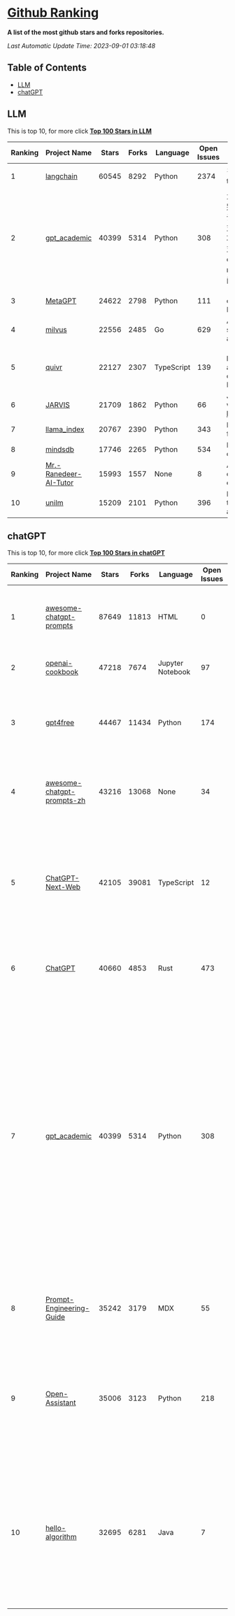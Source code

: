 [Github Ranking](./README.md)
==========

**A list of the most github stars and forks repositories.**

*Last Automatic Update Time: 2023-09-01 03:18:48*

## Table of Contents
 * [LLM](#LLM)
 * [chatGPT](#chatGPT)

## LLM

This is top 10, for more click **[Top 100 Stars in LLM](Top100/LLM.md)**

| Ranking | Project Name | Stars | Forks | Language | Open Issues | Description | Last Commit |
| ------- | ------------ | ----- | ----- | -------- | ----------- | ----------- | ----------- |
| 1 | [langchain](https://github.com/langchain-ai/langchain) | 60545 | 8292 | Python | 2374 | ⚡ Building applications with LLMs through composability ⚡ | 2023-09-01T02:14:23Z |
| 2 | [gpt_academic](https://github.com/binary-husky/gpt_academic) | 40399 | 5314 | Python | 308 | 为ChatGPT/GLM提供图形交互界面，特别优化论文阅读/润色/写作体验，模块化设计，支持自定义快捷按钮&函数插件，支持Python和C++等项目剖析&自译解功能，PDF/LaTex论文翻译&总结功能，支持并行问询多种LLM模型，支持chatglm2等本地模型。兼容文心一言, moss, llama2, rwkv, claude2, 通义千问, 书生, 讯飞星火等。 | 2023-09-01T02:45:32Z |
| 3 | [MetaGPT](https://github.com/geekan/MetaGPT) | 24622 | 2798 | Python | 111 | 🌟 The Multi-Agent Framework: Given one line Requirement, return PRD, Design, Tasks, Repo | 2023-08-31T03:09:40Z |
| 4 | [milvus](https://github.com/milvus-io/milvus) | 22556 | 2485 | Go | 629 | A cloud-native vector database, storage for next generation AI applications | 2023-09-01T03:17:01Z |
| 5 | [quivr](https://github.com/StanGirard/quivr) | 22127 | 2307 | TypeScript | 139 | 🧠 Your Second Brain supercharged by Generative AI 🧠 Dump all your files and chat with your personal assistant on your files & more using GPT 3.5/4, Private, Anthropic, VertexAI, LLMs... | 2023-08-31T16:25:57Z |
| 6 | [JARVIS](https://github.com/microsoft/JARVIS) | 21709 | 1862 | Python | 66 | JARVIS, a system to connect LLMs with ML community. Paper: https://arxiv.org/pdf/2303.17580.pdf | 2023-08-25T17:23:43Z |
| 7 | [llama_index](https://github.com/jerryjliu/llama_index) | 20767 | 2390 | Python | 343 | LlamaIndex (GPT Index) is a data framework for your LLM applications | 2023-09-01T01:25:16Z |
| 8 | [mindsdb](https://github.com/mindsdb/mindsdb) | 17746 | 2265 | Python | 534 | MindsDB connects AI models to databases. | 2023-09-01T00:15:36Z |
| 9 | [Mr.-Ranedeer-AI-Tutor](https://github.com/JushBJJ/Mr.-Ranedeer-AI-Tutor) | 15993 | 1557 | None | 8 | A GPT-4 AI Tutor Prompt for customizable personalized learning experiences. | 2023-08-31T05:52:22Z |
| 10 | [unilm](https://github.com/microsoft/unilm) | 15209 | 2101 | Python | 396 | Large-scale Self-supervised Pre-training Across Tasks, Languages, and Modalities | 2023-08-29T14:07:57Z |


## chatGPT

This is top 10, for more click **[Top 100 Stars in chatGPT](Top100/chatGPT.md)**

| Ranking | Project Name | Stars | Forks | Language | Open Issues | Description | Last Commit |
| ------- | ------------ | ----- | ----- | -------- | ----------- | ----------- | ----------- |
| 1 | [awesome-chatgpt-prompts](https://github.com/f/awesome-chatgpt-prompts) | 87649 | 11813 | HTML | 0 | This repo includes ChatGPT prompt curation to use ChatGPT better. | 2023-09-01T00:35:03Z |
| 2 | [openai-cookbook](https://github.com/openai/openai-cookbook) | 47218 | 7674 | Jupyter Notebook | 97 | Examples and guides for using the OpenAI API | 2023-08-30T17:48:30Z |
| 3 | [gpt4free](https://github.com/xtekky/gpt4free) | 44467 | 11434 | Python | 174 | The official gpt4free repository \| various collection of powerful language models | 2023-09-01T02:38:31Z |
| 4 | [awesome-chatgpt-prompts-zh](https://github.com/PlexPt/awesome-chatgpt-prompts-zh) | 43216 | 13068 | None | 34 | ChatGPT 中文调教指南。各种场景使用指南。学习怎么让它听你的话。 | 2023-08-08T04:36:57Z |
| 5 | [ChatGPT-Next-Web](https://github.com/Yidadaa/ChatGPT-Next-Web) | 42105 | 39081 | TypeScript | 12 | A well-designed cross-platform ChatGPT UI (Web / PWA / Linux / Win / MacOS). 一键拥有你自己的跨平台 ChatGPT 应用。 | 2023-09-01T02:54:44Z |
| 6 | [ChatGPT](https://github.com/lencx/ChatGPT) | 40660 | 4853 | Rust | 473 | 🔮 ChatGPT Desktop Application (Mac, Windows and Linux) | 2023-08-03T13:51:54Z |
| 7 | [gpt_academic](https://github.com/binary-husky/gpt_academic) | 40399 | 5314 | Python | 308 | 为ChatGPT/GLM提供图形交互界面，特别优化论文阅读/润色/写作体验，模块化设计，支持自定义快捷按钮&函数插件，支持Python和C++等项目剖析&自译解功能，PDF/LaTex论文翻译&总结功能，支持并行问询多种LLM模型，支持chatglm2等本地模型。兼容文心一言, moss, llama2, rwkv, claude2, 通义千问, 书生, 讯飞星火等。 | 2023-09-01T02:45:32Z |
| 8 | [Prompt-Engineering-Guide](https://github.com/dair-ai/Prompt-Engineering-Guide) | 35242 | 3179 | MDX | 55 | 🐙 Guides, papers, lecture, notebooks and resources for prompt engineering | 2023-08-31T16:00:16Z |
| 9 | [Open-Assistant](https://github.com/LAION-AI/Open-Assistant) | 35006 | 3123 | Python | 218 | OpenAssistant is a chat-based assistant that understands tasks, can interact with third-party systems, and retrieve information dynamically to do so. | 2023-08-30T17:16:30Z |
| 10 | [hello-algorithm](https://github.com/geekxh/hello-algorithm) | 32695 | 6281 | Java | 7 | 🌍 针对小白的算法训练 \| 包括四部分：①.大厂面经 ②.力扣图解  ③.千本开源电子书 ④.百张技术思维导图（项目花了上百小时，希望可以点 star 支持，🌹感谢~）推荐免费ChatGPT使用网站 | 2023-06-13T04:13:17Z |

